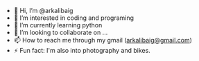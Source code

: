 - 👋 Hi, I’m @arkalibaig
- 👀 I’m interested in coding and programing
- 🌱 I’m currently learning python
- 💞️ I’m looking to collaborate on ...
- 📫 How to reach me through my gmail (arkalibaig@gmail.com)
- ⚡ Fun fact: I'm also into photography and bikes.

<!---
arkalibaig/arkalibaig is a ✨ special ✨ repository because its `README.md` (this file) appears on your GitHub profile.
You can click the Preview link to take a look at your changes.
--->
